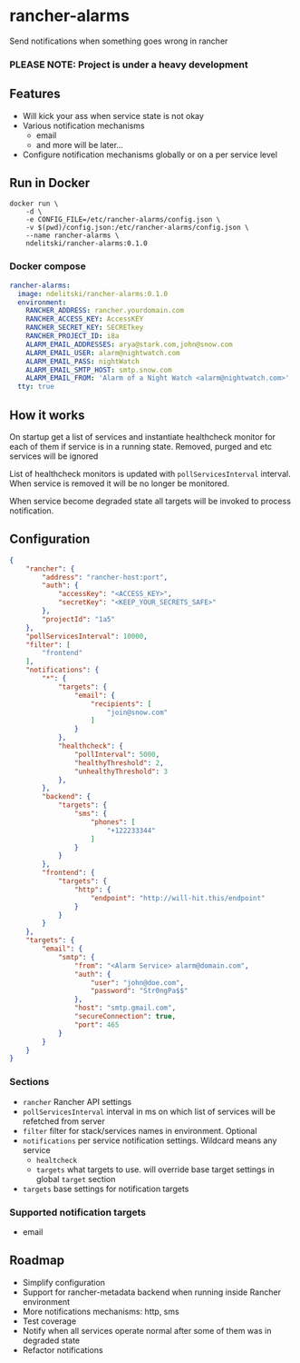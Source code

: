 # rancher-alarms

Send notifications when something goes wrong in rancher

### PLEASE NOTE: Project is under a heavy development

## Features
 - Will kick your ass when service state is not okay
 - Various notification mechanisms
   - email
   - and more will be later...
 - Configure notification mechanisms globally or on a per service level

## Run in Docker

```
docker run \
    -d \
    -e CONFIG_FILE=/etc/rancher-alarms/config.json \
    -v $(pwd)/config.json:/etc/rancher-alarms/config.json \
    --name rancher-alarms \
    ndelitski/rancher-alarms:0.1.0
```

### Docker compose

```yml
rancher-alarms:
  image: ndelitski/rancher-alarms:0.1.0
  environment:
    RANCHER_ADDRESS: rancher.yourdomain.com
    RANCHER_ACCESS_KEY: AccessKEY
    RANCHER_SECRET_KEY: SECRETkey
    RANCHER_PROJECT_ID: i8a
    ALARM_EMAIL_ADDRESSES: arya@stark.com,john@snow.com
    ALARM_EMAIL_USER: alarm@nightwatch.com
    ALARM_EMAIL_PASS: nightWatch
    ALARM_EMAIL_SMTP_HOST: smtp.snow.com
    ALARM_EMAIL_FROM: 'Alarm of a Night Watch <alarm@nightwatch.com>'
  tty: true
```

## How it works

On startup get a list of services and instantiate healthcheck monitor for each of them if service is in a running state. Removed, purged and etc services will be ignored

List of healthcheck monitors is updated with `pollServicesInterval` interval. When service is removed it will be no longer be monitored.

When service become degraded state all targets will be invoked to process notification.

## Configuration 
```json
{
    "rancher": {
        "address": "rancher-host:port",
        "auth": {
            "accessKey": "<ACCESS_KEY>",
            "secretKey": "<KEEP_YOUR_SECRETS_SAFE>"
        },
        "projectId": "1a5"
    },
    "pollServicesInterval": 10000,
    "filter": [
        "frontend"
    ],
    "notifications": {
        "*": {
            "targets": {
                "email": {
                    "recipients": [
                        "join@snow.com"
                    ]
                }
            },
            "healthcheck": {
                "pollInterval": 5000,
                "healthyThreshold": 2,
                "unhealthyThreshold": 3
            },
        },
        "backend": {
            "targets": {
                "sms": {
                    "phones": [
                        "+122233344"
                    ]
                }
            }
        },
        "frontend": {
            "targets": {
                "http": {
                    "endpoint": "http://will-hit.this/endpoint"
                }
            }
        }
    },
    "targets": {
        "email": {
            "smtp": {
                "from": "<Alarm Service> alarm@domain.com",
                "auth": {
                    "user": "john@doe.com",
                    "password": "Str0ngPa$$"
                },
                "host": "smtp.gmail.com",
                "secureConnection": true,
                "port": 465
            }
        }
    }
}
```

### Sections
 - `rancher` Rancher API settings
 - `pollServicesInterval` interval in ms on which list of services will be refetched from server
 - `filter` filter for stack/services names in environment. Optional
 - `notifications` per service notification settings. Wildcard means any service
    - `healtcheck`
    - `targets` what targets to use. will override base target settings in global `target` section
 - `targets` base settings for notification targets

### Supported notification targets
 - email
    
## Roadmap
 - Simplify configuration
 - Support for rancher-metadata backend when running inside Rancher environment
 - More notifications mechanisms: http, sms
 - Test coverage
 - Notify when all services operate normal after some of them was in degraded state
 - Refactor notifications 
 
   
